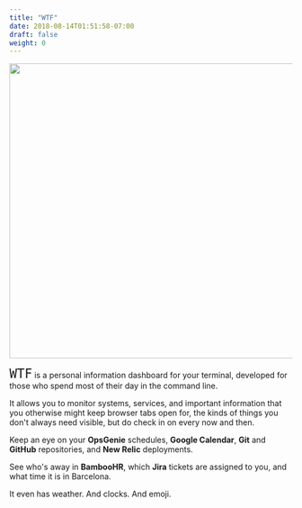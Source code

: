 ```yaml
---
title: "WTF"
date: 2018-08-14T01:51:58-07:00
draft: false
weight: 0
---
```


<img src='/imgs/screenshot.jpg' width="900" height="524" />

<span style="font-family: monospace; font-size: 1.6em;">WTF</span> is a personal information dashboard for your terminal, developed for those who spend most of their day in the command line.

It allows you to monitor systems, services, and important information that you otherwise might keep browser tabs open for, the kinds of things you don't always need visible, but do check in on every now and then.

Keep an eye on your **OpsGenie** schedules, **Google Calendar**, **Git** and **GitHub** repositories, and **New Relic** deployments.

See who's away in **BambooHR**, which **Jira** tickets are assigned to you, and what time it is in Barcelona.

It even has weather. And clocks. And emoji.
